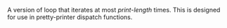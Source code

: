   A version of loop that iterates at most *print-length* times. This is designed 
for use in pretty-printer dispatch functions.